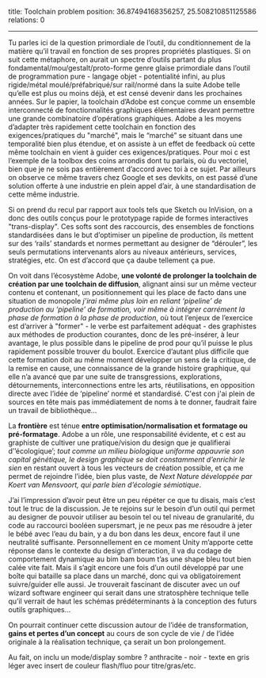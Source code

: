 title: Toolchain problem
position: 36.87494168356257, 25.508210851125586
relations: 0

---

































Tu parles ici de la question primordiale de l’outil, du conditionnement de la matière qu’il travail en fonction de ses propres propriétés plastiques. Si on suit cette métaphore, on aurait un spectre d’outils partant du plus fondamental/mou/gestalt/proto-forme genre glaise primordiale dans l’outil de programmation pure - langage objet - potentialité infini, au plus rigide/métal moulé/préfabriqué/sur rail/normé dans la suite Adobe telle qu’elle est plus ou moins déjà, et est censé devenir dans les prochaines années. Sur le papier, la toolchain d’Adobe est conçue comme un ensemble interconnecté de fonctionnalités graphiques élémentaires devant permettre une grande combinatoire d’opérations graphiques. Adobe a les moyens d’adapter très rapidement cette toolchain en fonction des exigences/pratiques du "marché", mais le “marché” se situant dans une temporalité bien plus étendue, et on assiste à un effet de feedback où cette même toolchain en vient à guider ces exigences/pratiques. Pour moi c est l’exemple de la toolbox des coins arrondis dont tu parlais, où du vectoriel, bien que je ne sois pas entièrement d’accord avec toi à ce sujet. Par ailleurs on observe ce même travers chez Google et ses devkits, on est passé d’une solution offerte à une industrie en plein appel d’air, à une standardisation de cette même industrie.

Si on prend du recul par rapport aux tools tels que Sketch ou InVision, on a donc des outils conçus pour le prototypage rapide de formes interactives "trans-display". Ces softs sont des raccourcis, des ensembles de fonctions standardisées dans le but d’optimiser un pipeline de production, ils mettent sur des ‘rails’ standards et normes permettant au designer de “dérouler”, les seuls permutations intervenants alors au niveaux antérieurs, services, stratégies, etc. On est d’accord que ça daube tellement ça pue.

On voit dans l’écosystème Adobe, **une volonté de prolonger la toolchain de création par une toolchain de diffusion**, alignant ainsi sur un même vecteur contenu et contenant, un positionnement qui les place de facto dans une situation de monopole
*j’irai même plus loin en reliant ‘pipeline’ de production au ‘pipeline’ de formation, voir même à intégrer carrément la phase de formation à la phase de production*, où tout l’enjeux de l’exercice est d’arriver à "former" - le verbe est parfaitement adéquat - des graphistes aux méthodes de production courantes, donc de les pré-insérer, à leur avantage, le plus possible dans le pipeline de prod pour qu’il puisse le plus rapidement possible trouver du boulot. Exercice d’autant plus difficile que cette formation doit au même moment développer un sens de la critique, de la remise en cause, une connaissance de la grande histoire graphique, qui elle n’a avancé que par une suite de transgressions, explorations, détournements, interconnections entre les arts, réutilisations, en opposition directe avec l’idée de ‘pipeline’ normé et standardisé.
C'est con j'ai plein de sources en tête mais pas immédiatement de noms à te donner, faudrait faire un travail de bibliothèque…

La **frontière** est ténue **entre optimisation/normalisation et formatage ou pré-formatage**. Adobe a un rôle, une responsabilité évidente, et c est au graphiste de cultiver une pratique/vision du design que je qualifierai d’’écologique’; *tout comme un milieu biologique uniforme appauvrie son capital génétique, le design graphique se doit constamment d’enrichir le sien* en restant ouvert à tous les vecteurs de création possible, et ça me permet de rejoindre l’idée, bien plus vaste, de *Next Nature développée par Koert van Mensvoort, qui parle bien d’écologie sémiotique*.

J’ai l’impression d’avoir peut être un peu répéter ce que tu disais, mais c’est tout le truc de la discussion. Je te rejoins sur le besoin d’un outil qui permet au designer de pouvoir utiliser au besoin tel ou tel niveau de granularité, du code au raccourci booléen supersmart, je ne peux pas me résoudre à jeter le bébé avec l’eau du bain, y a du bon dans les deux, encore faut il une neutralité suffisante. Personnellement en ce moment Unity m’apporte cette réponse dans le contexte du design d’interaction, il va du codage de comportement dynamique au bim bam boum t’as une shape bleu tout bien calée vite fait. Mais il s’agit encore une fois d’un outil développé par une boîte qui bataille sa place dans un marché, donc qui va obligatoirement suivre/guider elle aussi. Je trouverait fascinant de discuter avec un ouf wizard software engineer qui serait dans une stratosphère technique telle qu’il verrait de haut les schémas prédéterminants à la conception des futurs outils graphiques...

On pourrait continuer cette discussion autour de l’idée de transformation, **gains et pertes d’un concept** au cours de son cycle de vie / de l’idée originale à la réalisation technique, ça serait un bon prolongement.

Au fait, on inclu un mode/display sombre ?
anthracite - noir - texte en gris léger avec insert de couleur flash/fluo pour titre/gras/etc.

